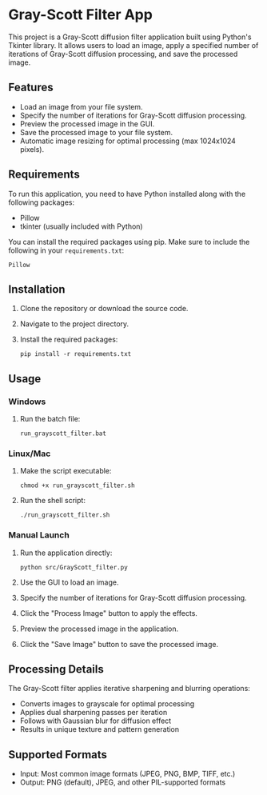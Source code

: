 # Gray-Scott Filter App

This project is a Gray-Scott diffusion filter application built using Python's Tkinter library. It allows users to load an image, apply a specified number of iterations of Gray-Scott diffusion processing, and save the processed image.

## Features

- Load an image from your file system.
- Specify the number of iterations for Gray-Scott diffusion processing.
- Preview the processed image in the GUI.
- Save the processed image to your file system.
- Automatic image resizing for optimal processing (max 1024x1024 pixels).

## Requirements

To run this application, you need to have Python installed along with the following packages:

- Pillow
- tkinter (usually included with Python)

You can install the required packages using pip. Make sure to include the following in your `requirements.txt`:

```
Pillow
```

## Installation

1. Clone the repository or download the source code.
2. Navigate to the project directory.
3. Install the required packages:

   ```
   pip install -r requirements.txt
   ```

## Usage

### Windows
1. Run the batch file:
   ```
   run_grayscott_filter.bat
   ```

### Linux/Mac
1. Make the script executable:
   ```
   chmod +x run_grayscott_filter.sh
   ```
2. Run the shell script:
   ```
   ./run_grayscott_filter.sh
   ```

### Manual Launch
1. Run the application directly:
   ```
   python src/GrayScott_filter.py
   ```

2. Use the GUI to load an image.
3. Specify the number of iterations for Gray-Scott diffusion processing.
4. Click the "Process Image" button to apply the effects.
5. Preview the processed image in the application.
6. Click the "Save Image" button to save the processed image.

## Processing Details

The Gray-Scott filter applies iterative sharpening and blurring operations:
- Converts images to grayscale for optimal processing
- Applies dual sharpening passes per iteration
- Follows with Gaussian blur for diffusion effect
- Results in unique texture and pattern generation

## Supported Formats

- Input: Most common image formats (JPEG, PNG, BMP, TIFF, etc.)
- Output: PNG (default), JPEG, and other PIL-supported formats
